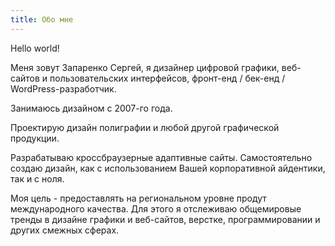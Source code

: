 ```yaml
---
title: Обо мне
---
```


Hello world!

Меня зовут Запаренко Сергей, я дизайнер цифровой графики, веб-сайтов и пользовательских интерфейсов, фронт-енд / бек-енд / WordPress-разработчик.

Занимаюсь дизайном с 2007-го года.

Проектирую дизайн полиграфии и любой другой графической продукции.

Разрабатываю кроссбраузерные адаптивные сайты. Самостоятельно создаю дизайн, как с использованием Вашей корпоративной айдентики, так и с ноля.

Моя цель - предоставлять на региональном уровне продут международного качества. Для этого я отслеживаю общемировые тренды в дизайне графики и веб-сайтов, верстке, программировании и других смежных сферах.

